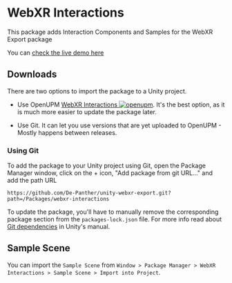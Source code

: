 # WebXR Interactions

This package adds Interaction Components and Samples for the WebXR Export package

You can [check the live demo here](https://de-panther.github.io/unity-webxr-export)

## Downloads

There are two options to import the package to a Unity project.

* Use OpenUPM [WebXR Interactions ![openupm](https://img.shields.io/npm/v/com.de-panther.webxr-interactions?label=openupm&registry_uri=https://package.openupm.com)](https://openupm.com/packages/com.de-panther.webxr-interactions/). It's the best option, as it is much more easier to update the package later.

* Use Git. It can let you use versions that are yet uploaded to OpenUPM - Mostly happens between releases.

### Using Git

To add the package to your Unity project using Git, open the Package Manager window, click on the + icon, "Add package from git URL..." and add the path URL

`https://github.com/De-Panther/unity-webxr-export.git?path=/Packages/webxr-interactions`

To update the package, you'll have to manually remove the corresponding package section from the `packages-lock.json` file. For more info read about [Git dependencies](https://docs.unity3d.com/Manual/upm-git.html) in Unity's manual.

## Sample Scene

You can import the `Sample Scene` from `Window > Package Manager > WebXR Interactions > Sample Scene > Import into Project`.